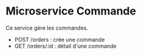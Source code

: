 # Microservice Commande

Ce service gère les commandes.

- POST /orders : crée une commande
- GET /orders/:id : détail d'une commande
